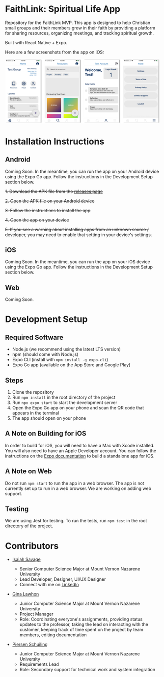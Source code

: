 # FaithLink: Spiritual Life App

Repository for the FaithLink MVP. This app is designed to help Christian small groups and their members grow in their faith by providing a platform for sharing resources, organizing meetings, and tracking spiritual growth.

Built with React Native + Expo.

Here are a few screenshots from the app on iOS:

![Screenshots](/docs/screenshots/screenpreviews.png)

# Installation Instructions

## Android

Coming Soon. In the meantime, you can run the app on your Android device using the Expo Go app. Follow the instructions in the Development Setup section below.

~~1. Download the APK file from the [releases page](https://github.com/IsaiahSavage/mvnu-spiritual-life-app/releases)~~

~~2. Open the APK file on your Android device~~

~~3. Follow the instructions to install the app~~

~~4. Open the app on your device~~

~~5. If you see a warning about installing apps from an unknown source / developer, you may need to enable that setting in your device's settings.~~

## iOS

Coming Soon. In the meantime, you can run the app on your iOS device using the Expo Go app. Follow the instructions in the Development Setup section below.

## Web

Coming Soon.

# Development Setup

## Required Software

- Node.js (we recommend using the latest LTS version)
- npm (should come with Node.js)
- Expo CLI (install with `npm install -g expo-cli`)
- Expo Go app (available on the App Store and Google Play)

## Steps

1. Clone the repository
2. Run `npm install` in the root directory of the project
3. Run `npx expo start` to start the development server
4. Open the Expo Go app on your phone and scan the QR code that appears in the terminal
5. The app should open on your phone

## A Note on Building for iOS

In order to build for iOS, you will need to have a Mac with Xcode installed. You will also need to have an Apple Developer account. You can follow the instructions on the [Expo documentation](https://docs.expo.dev/distribution/building-standalone-apps/) to build a standalone app for iOS.

## A Note on Web

Do not run `npm start` to run the app in a web browser. The app is not currently set up to run in a web browser. We are working on adding web support.

## Testing

We are using Jest for testing. To run the tests, run `npm test` in the root directory of the project.

# Contributors

- [Isaiah Savage](https://github.com/IsaiahSavage/)

  - Senior Computer Science Major at Mount Vernon Nazarene University
  - Lead Developer, Designer, UI/UX Designer
  - Connect with me on [LinkedIn](https://www.linkedin.com/in/isaiahsavage/)

- [Gina Lawhon](https://github.com/HyperbolicInt/)

  - Junior Computer Science Major at Mount Vernon Nazarene University
  - Project Manager
  - Role: Coordinating everyone's assignments, providing status updates to the professor, taking the lead on interacting with the customer, keeping track of time spent on the project by team members, editing documentation

- [Piersen Schuiling](https://github.com/PiersenS/)

  - Junior Computer Science Major at Mount Vernon Nazarene University
  - Requirements Lead
  - Role: Secondary support for technical work and system integration
